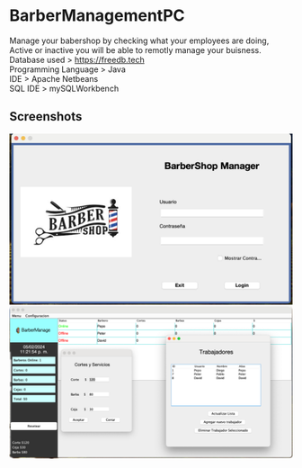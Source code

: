 #  BarberManagementPC

Manage your babershop by checking what your employees are doing, Active or inactive you will be able to remotly manage your buisness. <br />
Database used > https://freedb.tech <br />
Programming Language > Java <br />
IDE > Apache Netbeans <br />
SQL IDE > mySQLWorkbench


## Screenshots

![App Screenshot](Images/A.jpeg)
![App Screenshot](Images/B.jpeg)
